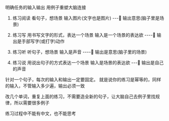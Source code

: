    明确任务的输入输出
   用例子重塑大脑连接
   
1.	练习阅读
看句子，想场景
输入图片(文字也是图片)  ---    输出意思(脑子里是场景)

2.	练习写
用书写文字的形式，表达一个场景
输入是一个场景的表达欲 ----   输出是手部写字(或打字)动作

3.	练习听
听句子，想场景
输入是声音             ----   输出是意思(脑子里的场景)  

4.	练习说
用说出句子的方式表达一个场景
输入是场景的表达欲     ---   输出是自己的声音

针对一个句子，每次的输入和输出一定要固定。
就是说你的练习是幂等的，同样的输入，不管输入多少遍，输出必须一致

改几个单词，重复上面的练习，不需要造全新的句子，让大脑自己去例子里找规律，所以需要很多例子

练习过程中不能有中文，也不能思考

